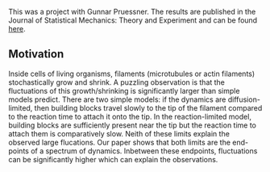 This was a project with Gunnar Pruessner. The results are published in the Journal of Statistical Mechanics: Theory and Experiment and can be found [here](https://iopscience.iop.org/article/10.1088/1742-5468/ab081c).

## Motivation

Inside cells of living organisms, filaments (microtubules or actin filaments) stochastically grow and shrink. A puzzling observation is that the fluctuations of this growth/shrinking is significantly larger than simple models predict. There are two simple  models: if the dynamics are diffusion-limited, then building blocks travel slowly to the tip of the filament compared to the reaction time to attach it onto the tip. In the reaction-limited model, building blocks are sufficiently present near the tip but the reaction time to attach them is comparatively slow. Neith of these limits explain the observed large flucations. Our paper shows that both limits are the end-points of a spectrum of dynamics. Inbetween these endpoints, fluctuations can be significantly higher which can explain the observations. 
